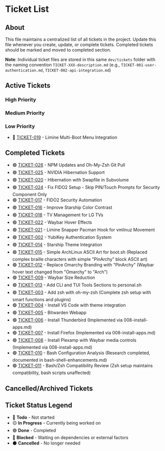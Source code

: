 # Ticket List

## About
This file maintains a centralized list of all tickets in the project. Update this file whenever you create, update, or complete tickets.
Completed tickets should be marked and moved to completed section.

**Note**: Individual ticket files are stored in this same `dev/tickets` folder with the naming convention `TICKET-XXX-description.md` (e.g., `TICKET-001-user-authentication.md`, `TICKET-002-api-integration.md`)

## Active Tickets

### High Priority

### Medium Priority

### Low Priority
- 🔴 [TICKET-019](./TICKET-019-limine-multi-boot-menu.md) - Limine Multi-Boot Menu Integration

## Completed Tickets
- 🟢 [TICKET-026](./TICKET-026-npm-updates-oh-my-zsh-git-pull.md) - NPM Updates and Oh-My-Zsh Git Pull
- 🟢 [TICKET-025](./TICKET-025-nvidia-hibernation-support.md) - NVIDIA Hibernation Support
- 🟢 [TICKET-020](./TICKET-020-hibernation-swapfile-subvolume.md) - Hibernation with Swapfile in Subvolume
- 🟢 [TICKET-024](./TICKET-024-fix-fido2-setup-security-pin-prompts.md) - Fix FIDO2 Setup - Skip PIN/Touch Prompts for Security Component Only
- 🟢 [TICKET-017](./TICKET-017-fido2-security-automation.md) - FIDO2 Security Automation
- 🟢 [TICKET-016](./TICKET-016-improve-starship-color-contrast.md) - Improve Starship Color Contrast
- 🟢 [TICKET-018](./TICKET-018-tv-management-lg.md) - TV Management for LG TVs
- 🟢 [TICKET-022](./TICKET-022-waybar-hover-effects.md) - Waybar Hover Effects
- 🟢 [TICKET-021](./TICKET-021-limine-snapper-pacman-hook.md) - Limine Snapper Pacman Hook for vmlinuz Movement
- 🟢 [TICKET-002](./TICKET-002-yubikey-authentication-system.md) - YubiKey Authentication System
- 🟢 [TICKET-014](./TICKET-014-starship-theme-integration.md) - Starship Theme Integration
- 🟢 [TICKET-015](./TICKET-015-simple-archlinux-ascii-art-boot.md) - Simple ArchLinux ASCII Art for boot.sh (Replaced complex braille characters with simple "PinArchy" block ASCII art)
- 🟢 [TICKET-012](./TICKET-012-replace-omarchy-branding-with-arch.md) - Replace Omarchy Branding with "PinArchy" (Waybar hover text changed from "Omarchy" to "Arch")
- 🟢 [TICKET-009](./TICKET-009-waybar-size-reduction.md) - Waybar Size Reduction
- 🟢 [TICKET-013](./TICKET-013-add-cli-tui-sections-personal.md) - Add CLI and TUI Tools Sections to personal.sh
- 🟢 [TICKET-003](./TICKET-003-add-zsh-with-oh-my-zsh.md) - Add zsh with oh-my-zsh (Complete zsh setup with smart functions and plugins)
- 🟢 [TICKET-004](./TICKET-004-install-vscode.md) - Install VS Code with theme integration
- 🟢 [TICKET-005](./TICKET-005-bitwarden-webapp.md) - Bitwarden Webapp
- 🟢 [TICKET-006](./TICKET-006-install-thunderbird.md) - Install Thunderbird (Implemented via 008-install-apps.md)
- 🟢 [TICKET-007](./TICKET-007-install-firefox.md) - Install Firefox (Implemented via 008-install-apps.md)
- 🟢 [TICKET-008](./TICKET-008-install-plexamp.md) - Install Plexamp with Waybar media controls (Implemented via 008-install-apps.md)
- 🟢 [TICKET-010](./TICKET-010-bash-configuration-analysis.md) - Bash Configuration Analysis (Research completed, documented in bash-shell-enhancements.md)
- 🟢 [TICKET-011](./TICKET-011-bash-zsh-compatibility-review.md) - Bash/Zsh Compatibility Review (Zsh setup maintains compatibility, bash scripts unaffected)

## Cancelled/Archived Tickets

## Ticket Status Legend
- 🔴 **Todo** - Not started
- 🟡 **In Progress** - Currently being worked on
- 🟢 **Done** - Completed
- 🔵 **Blocked** - Waiting on dependencies or external factors
- ⚫ **Cancelled** - No longer needed